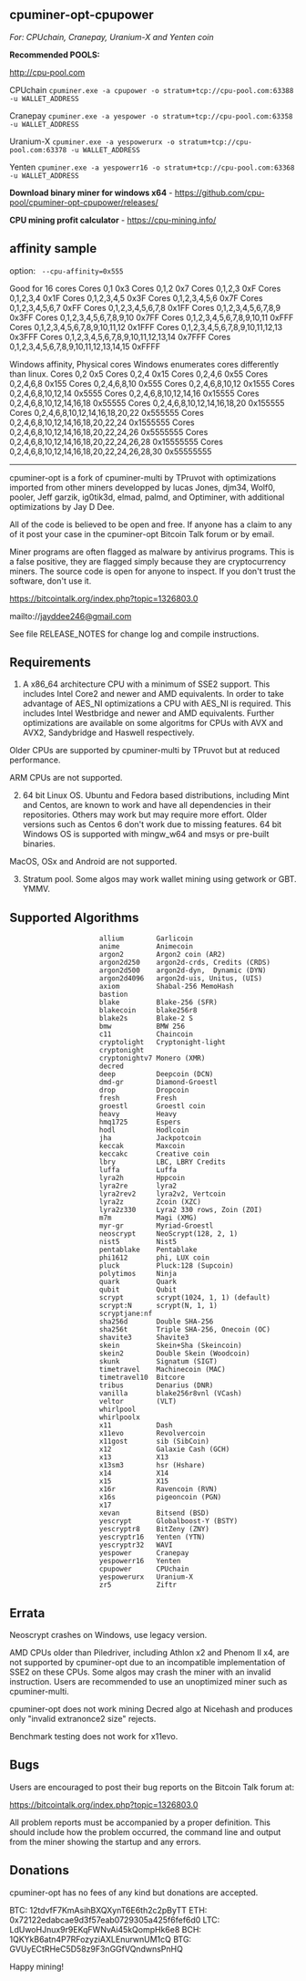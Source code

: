 cpuminer-opt-cpupower
---------

*For: CPUchain, Cranepay, Uranium-X and Yenten coin*

**Recommended POOLS:**

http://cpu-pool.com 

CPUchain
``cpuminer.exe -a cpupower -o stratum+tcp://cpu-pool.com:63388 -u WALLET_ADDRESS``

Cranepay
``cpuminer.exe -a yespower -o stratum+tcp://cpu-pool.com:63358 -u WALLET_ADDRESS``

Uranium-X
``cpuminer.exe -a yespowerurx -o stratum+tcp://cpu-pool.com:63378 -u WALLET_ADDRESS``

Yenten
``cpuminer.exe -a yespowerr16 -o stratum+tcp://cpu-pool.com:63368 -u WALLET_ADDRESS``



**Download binary miner for windows x64** - https://github.com/cpu-pool/cpuminer-opt-cpupower/releases/

**CPU mining profit calculator** - https://cpu-mining.info/

affinity sample
---------

option: ``` --cpu-affinity=0x555```

Good for 16 cores
Cores 0,1
0x3
Cores 0,1,2
0x7
Cores 0,1,2,3
0xF
Cores 0,1,2,3,4
0x1F
Cores 0,1,2,3,4,5
0x3F
Cores 0,1,2,3,4,5,6
0x7F
Cores 0,1,2,3,4,5,6,7
0xFF
Cores 0,1,2,3,4,5,6,7,8
0x1FF
Cores 0,1,2,3,4,5,6,7,8,9
0x3FF
Cores 0,1,2,3,4,5,6,7,8,9,10
0x7FF
Cores 0,1,2,3,4,5,6,7,8,9,10,11
0xFFF
Cores 0,1,2,3,4,5,6,7,8,9,10,11,12
0x1FFF
Cores 0,1,2,3,4,5,6,7,8,9,10,11,12,13
0x3FFF
Cores 0,1,2,3,4,5,6,7,8,9,10,11,12,13,14
0x7FFF
Cores 0,1,2,3,4,5,6,7,8,9,10,11,12,13,14,15
0xFFFF

Windows affinity, Physical cores
Windows enumerates cores differently than linux.
Cores 0,2
0x5
Cores 0,2,4
0x15
Cores 0,2,4,6
0x55
Cores 0,2,4,6,8
0x155
Cores 0,2,4,6,8,10
0x555
Cores 0,2,4,6,8,10,12
0x1555
Cores 0,2,4,6,8,10,12,14
0x5555
Cores 0,2,4,6,8,10,12,14,16
0x15555
Cores 0,2,4,6,8,10,12,14,16,18
0x55555
Cores 0,2,4,6,8,10,12,14,16,18,20
0x155555
Cores 0,2,4,6,8,10,12,14,16,18,20,22
0x555555
Cores 0,2,4,6,8,10,12,14,16,18,20,22,24
0x1555555
Cores 0,2,4,6,8,10,12,14,16,18,20,22,24,26
0x5555555
Cores 0,2,4,6,8,10,12,14,16,18,20,22,24,26,28
0x15555555
Cores 0,2,4,6,8,10,12,14,16,18,20,22,24,26,28,30
0x55555555


--------------------

cpuminer-opt is a fork of cpuminer-multi by TPruvot with optimizations
imported from other miners developped by lucas Jones, djm34, Wolf0, pooler,
Jeff garzik, ig0tik3d, elmad, palmd, and Optiminer, with additional
optimizations by Jay D Dee.

All of the code is believed to be open and free. If anyone has a
claim to any of it post your case in the cpuminer-opt Bitcoin Talk forum
or by email.

Miner programs are often flagged as malware by antivirus programs. This is
a false positive, they are flagged simply because they are cryptocurrency 
miners. The source code is open for anyone to inspect. If you don't trust 
the software, don't use it.

https://bitcointalk.org/index.php?topic=1326803.0

mailto://jayddee246@gmail.com

See file RELEASE_NOTES for change log and compile instructions.

Requirements
------------

1. A x86_64 architecture CPU with a minimum of SSE2 support. This includes
Intel Core2 and newer and AMD equivalents. In order to take advantage of AES_NI
optimizations a CPU with AES_NI is required. This includes Intel Westbridge
and newer and AMD equivalents. Further optimizations are available on some
algoritms for CPUs with AVX and AVX2, Sandybridge and Haswell respectively.

Older CPUs are supported by cpuminer-multi by TPruvot but at reduced
performance.

ARM CPUs are not supported.

2. 64 bit Linux OS. Ubuntu and Fedora based distributions, including Mint and
Centos, are known to work and have all dependencies in their repositories.
Others may work but may require more effort. Older versions such as Centos 6
don't work due to missing features. 
64 bit Windows OS is supported with mingw_w64 and msys or pre-built binaries.

MacOS, OSx and Android are not supported.

3. Stratum pool. Some algos may work wallet mining using getwork or GBT. YMMV.

Supported Algorithms
--------------------

                          allium        Garlicoin
                          anime         Animecoin
                          argon2        Argon2 coin (AR2)
                          argon2d250    argon2d-crds, Credits (CRDS)
                          argon2d500    argon2d-dyn,  Dynamic (DYN)
                          argon2d4096   argon2d-uis, Unitus, (UIS)
                          axiom         Shabal-256 MemoHash
                          bastion
                          blake         Blake-256 (SFR)
                          blakecoin     blake256r8
                          blake2s       Blake-2 S
                          bmw           BMW 256
                          c11           Chaincoin
                          cryptolight   Cryptonight-light
                          cryptonight  
                          cryptonightv7 Monero (XMR)
                          decred
                          deep          Deepcoin (DCN)
                          dmd-gr        Diamond-Groestl
                          drop          Dropcoin
                          fresh         Fresh
                          groestl       Groestl coin
                          heavy         Heavy
                          hmq1725       Espers
                          hodl          Hodlcoin
                          jha           Jackpotcoin
                          keccak        Maxcoin
                          keccakc       Creative coin
                          lbry          LBC, LBRY Credits
                          luffa         Luffa
                          lyra2h        Hppcoin
                          lyra2re       lyra2
                          lyra2rev2     lyra2v2, Vertcoin
                          lyra2z        Zcoin (XZC)
                          lyra2z330     Lyra2 330 rows, Zoin (ZOI)
                          m7m           Magi (XMG)
                          myr-gr        Myriad-Groestl
                          neoscrypt     NeoScrypt(128, 2, 1)
                          nist5         Nist5
                          pentablake    Pentablake
                          phi1612       phi, LUX coin
                          pluck         Pluck:128 (Supcoin)
                          polytimos     Ninja
                          quark         Quark
                          qubit         Qubit
                          scrypt        scrypt(1024, 1, 1) (default)
                          scrypt:N      scrypt(N, 1, 1)
                          scryptjane:nf
                          sha256d       Double SHA-256
                          sha256t       Triple SHA-256, Onecoin (OC)
                          shavite3      Shavite3
                          skein         Skein+Sha (Skeincoin)
                          skein2        Double Skein (Woodcoin)
                          skunk         Signatum (SIGT)
                          timetravel    Machinecoin (MAC)
                          timetravel10  Bitcore
                          tribus        Denarius (DNR)
                          vanilla       blake256r8vnl (VCash)
                          veltor        (VLT)
                          whirlpool
                          whirlpoolx
                          x11           Dash
                          x11evo        Revolvercoin
                          x11gost       sib (SibCoin)
                          x12           Galaxie Cash (GCH)
                          x13           X13
                          x13sm3        hsr (Hshare)
                          x14           X14
                          x15           X15
                          x16r          Ravencoin (RVN)
                          x16s          pigeoncoin (PGN)
                          x17
                          xevan         Bitsend (BSD)
                          yescrypt      Globalboost-Y (BSTY)
                          yescryptr8    BitZeny (ZNY)
                          yescryptr16   Yenten (YTN)
                          yescryptr32   WAVI
                          yespower      Cranepay
                          yespowerr16   Yenten                          
                          cpupower      CPUchain                          
                          yespowerurx   Uranium-X                                                    
                          zr5           Ziftr

Errata
------

Neoscrypt crashes on Windows, use legacy version.

AMD CPUs older than Piledriver, including Athlon x2 and Phenom II x4, are not
supported by cpuminer-opt due to an incompatible implementation of SSE2 on
these CPUs. Some algos may crash the miner with an invalid instruction.
Users are recommended to use an unoptimized miner such as cpuminer-multi.

cpuminer-opt does not work mining Decred algo at Nicehash and produces
only "invalid extranonce2 size" rejects.

Benchmark testing does not work for x11evo.

Bugs
----

Users are encouraged to post their bug reports on the Bitcoin Talk
forum at:

https://bitcointalk.org/index.php?topic=1326803.0

All problem reports must be accompanied by a proper definition.
This should include how the problem occurred, the command line and
output from the miner showing the startup and any errors.

Donations
---------

cpuminer-opt has no fees of any kind but donations are accepted.

 BTC: 12tdvfF7KmAsihBXQXynT6E6th2c2pByTT
 ETH: 0x72122edabcae9d3f57eab0729305a425f6fef6d0
 LTC: LdUwoHJnux9r9EKqFWNvAi45kQompHk6e8
 BCH: 1QKYkB6atn4P7RFozyziAXLEnurwnUM1cQ
 BTG: GVUyECtRHeC5D58z9F3nGGfVQndwnsPnHQ

Happy mining!

